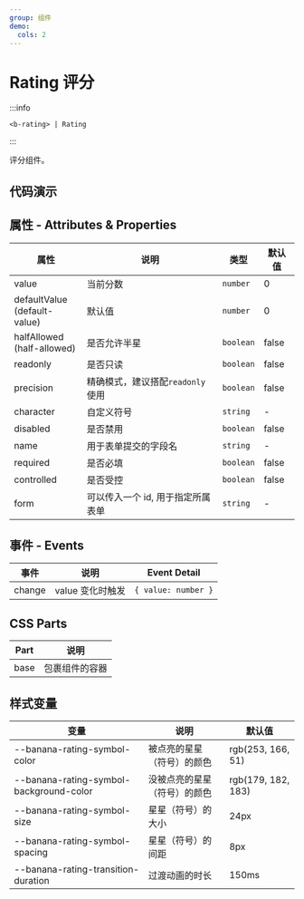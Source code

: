 ```yaml
---
group: 组件
demo:
  cols: 2
---
```


# Rating 评分

:::info

```
<b-rating> | Rating
```

:::

评分组件。

## 代码演示

<code src="./demos/basicUsage.tsx"></code>
<code src="./demos/halfAllowed.tsx"></code>
<code src="./demos/readonly.tsx"></code>
<code src="./demos/precision.tsx"></code>
<code src="./demos/formTest.tsx"></code>
<code src="./demos/character.tsx"></code>
<code src="./demos/disabled.tsx"></code>

## 属性 - Attributes & Properties

| 属性                                | 说明                              | 类型      | 默认值 |
| ----------------------------------- | --------------------------------- | --------- | ------ |
| value                               | 当前分数                          | `number`  | 0      |
| defaultValue <br /> (default-value) | 默认值                            | `number`  | 0      |
| halfAllowed <br /> (half-allowed)   | 是否允许半星                      | `boolean` | false  |
| readonly                            | 是否只读                          | `boolean` | false  |
| precision                           | 精确模式，建议搭配`readonly`使用  | `boolean` | false  |
| character                           | 自定义符号                        | `string`  | -      |
| disabled                            | 是否禁用                          | `boolean` | false  |
| name                                | 用于表单提交的字段名              | `string`  | -      |
| required                            | 是否必填                          | `boolean` | false  |
| controlled                          | 是否受控                          | `boolean` | false  |
| form                                | 可以传入一个 id, 用于指定所属表单 | `string`  | -      |

## 事件 - Events

| 事件   | 说明             | Event Detail        |
| ------ | ---------------- | ------------------- |
| change | value 变化时触发 | `{ value: number }` |

## CSS Parts

| Part | 说明           |
| ---- | -------------- |
| base | 包裹组件的容器 |

## 样式变量

| 变量                                    | 说明                         | 默认值             |
| --------------------------------------- | ---------------------------- | ------------------ |
| --banana-rating-symbol-color            | 被点亮的星星（符号）的颜色   | rgb(253, 166, 51)  |
| --banana-rating-symbol-background-color | 没被点亮的星星（符号）的颜色 | rgb(179, 182, 183) |
| --banana-rating-symbol-size             | 星星（符号）的大小           | 24px               |
| --banana-rating-symbol-spacing          | 星星（符号）的间距           | 8px                |
| --banana-rating-transition-duration     | 过渡动画的时长               | 150ms              |
